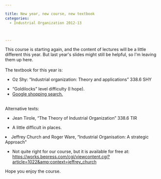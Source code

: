 ```yaml
---

title: New year, new course, new textbook
categories:
  - Industrial Organization 2012-13



---
```

This course is starting again, and the content of lectures will be a little different this year. But last year's slides might still be helpful, so I'm leaving them up here.<br /><br />The textbook for this year is:<br /><ul><li>Oz Shy: “Industrial organization: Theory and applications” 338.6 SHY</li></ul><ul></ul><ul><li>“Goldilocks” level difficulty (I hope).</li><li><a href="https://www.google.co.uk/products/catalog?q=Oz+Shy:+%E2%80%9CIndustrial+organization:+Theory+and+applications%E2%80%9D&amp;hl=en&amp;safe=off&amp;client=firefox-a&amp;rls=org.mozilla:en-GB:official&amp;gbv=2&amp;prmd=imvnso&amp;bav=on.2,or.r_gc.r_pw.r_qf.&amp;biw=2133&amp;bih=1183&amp;um=1&amp;ie=UTF-8&amp;cid=14792013061029424712&amp;sa=X&amp;ei=yv9tUOPnCOvs0gWQ14DACg&amp;ved=0CEMQgggwAA#scoring=tps">Google shopping search. </a></li></ul><br />Alternative texts:<br /><ul><li>Jean Tirole, “The Theory of Industrial Organization” 338.6 TIR</li></ul><ul><li>A little difficult in places.</li></ul><li>Jeffrey Church and Roger Ware, “Industrial Organisation: A strategic Approach"</li><ul><li>Not quite right for our course, but it is available for free at: <a href="https://works.bepress.com/cgi/viewcontent.cgi?article=1022&amp;context=jeffrey_church">https://works.bepress.com/cgi/viewcontent.cgi?article=1022&amp;context=jeffrey_church</a></li></ul>Hope you enjoy the course.